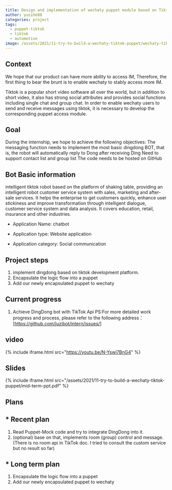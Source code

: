 ```yaml
---
title: Design and implementation of wechaty puppet module based on Tiktok
author: yusihe88
categories: project
tags:
  - puppet-tiktok
  - tiktok
  - automotive
image: /assets/2021/11-try-to-build-a-wechaty-tiktok-puppet/wechaty-tiktok-puppet.webp
---
```

   
## Context

We hope that our product can have more ability to access IM, Therefore, the first thing to bear the brunt is to enable wechaty to stably access more IM.

Tiktok is a popular short video software all over the world, but in addition to short video, it also has strong social attributes and provides social functions including single chat and group chat.
In order to enable wechaty users to send and receive messages using tiktok, it is necessary to develop the corresponding puppet access module.

## Goal

During the internship, we hope to achieve the following objectives:
The messaging function needs to implement the most basic dingdong BOT, that is, the robot will automatically reply to Dong after receiving Ding
Need to support contact list and group list
The code needs to be hosted on GitHub

## Bot Basic information

intelligent tiktok robot based on the platform of shaking table, providing an intelligent robot customer service system with sales, marketing and after-sale services. It helps the enterprise to get customers quickly, enhance user stickiness and improve transformation through intelligent dialogue, customer service system and data analysis. It covers education, retail, insurance and other industries.

* Application Name: chatbot

* Application type: Website application

* Application category: Social communication

## Project steps

  1. implement dingdong based on tiktok development platform.
  2. Encapsulate the logic flow into a puppet
  3. Add our newly encapsulated puppet to wechaty

## Current progress

  1. Achieve DingDong bot with TikTok Api
PS:For more detailed work progress and process, please refer to the following address：
[https://github.com/juzibot/intern/issues/]

## video

{% include iframe.html src="https://youtu.be/N-Yswi7BnG4" %}

## Slides

{% include iframe.html src="/assets/2021/11-try-to-build-a-wechaty-tiktok-puppet/mid-term-ppt.pdf" %}

## Plans

## * Recent plan

  1. Read Puppet-Mock code and try to integrate DingDong into it.
  2. (optional) base on that, implements room (group) control and message. (There is no room api in TikTok doc. I tried to consult the custom service but no result so far)

## * Long term plan

  1. Encapsulate the logic flow into a puppet
  2. Add our newly encapsulated puppet to wechaty
